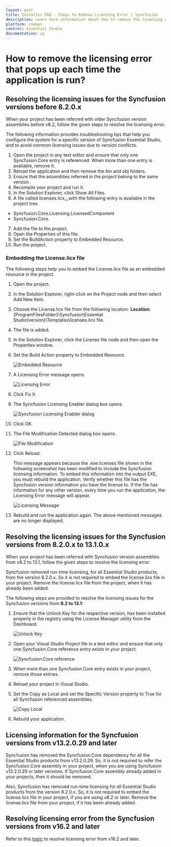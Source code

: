 ```yaml
---
layout: post
title: Installer FAQ - Steps to Remove Licensing Error | Syncfusion
description: Learn here information about how to remove the licensing error that pops up each time the application is run.
platform: common
control: Essential Studio
documentation: ug
---
```


# How to remove the licensing error that pops up each time the application is run?


## Resolving the licensing issues for the Syncfusion versions before 8.2.0.x

When your project has been referred with older Syncfusion version assemblies before v8.2, follow the given steps to resolve the licensing error.

The following information provides troubleshooting tips that help you configure the system for a specific version of Syncfusion Essential Studio, and to avoid common licensing issues due to version conflicts.

1. Open the project in any text editor and ensure that only one Syncfusion.Core entry is referenced. When more than one entry is available, remove it.
2. Reload the application and then remove the bin and obj folders. 
3. Ensure that the assemblies referred in the project belong to the same version.
4. Recompile your project and run it.
5. In the Solution Explorer, click Show All Files. 
6. A file called licenses.licx__with the following entry is available in the project tree. 
* Syncfusion.Core.Licensing.LicensedComponent
* Syncfusion.Core. 
7. Add the file to the project.
8. Open the Properties of this file. 
9. Set the BuildAction property to Embedded Resource.
10. Run the project.

###  Embedding the License.licx file

The following steps help you to embed the License.licx file as an embedded resource in the project.

1. Open the project.
2. In the Solution Explorer, right-click on the Project node and then select Add New Item.
3. Choose the License.licx file from the following location:
  **Location:** {ProgramFilesFolder}\Syncfusion\Essential Studio\(version)\Templates\licenses.licx file.

4. The file is added. 
5. In the Solution Explorer, click the License file node and then open the Properties window.
6. Set the Build Action property to Embedded Resource.
   
   ![Embedded Resource](Resolving-the-licensing-Issues-for-the-older-Syncf_images/Resolving-the-licensing-Issues-img1.png)



7. A Licensing Error message opens. 
   
   ![Licensing Error](Resolving-the-licensing-Issues-for-the-older-Syncf_images/Resolving-the-licensing-Issues-img2.jpeg)


8. Click Fix It.

9. The Syncfusion Licensing Enabler dialog box opens. 
   
   ![Syncfusion Licensing Enabler dialog](Resolving-the-licensing-Issues-for-the-older-Syncf_images/Resolving-the-licensing-Issues-img3.jpeg)



10. Click OK.

11. The File Modification Detected dialog box opens. 
    
	![File Modification](Resolving-the-licensing-Issues-for-the-older-Syncf_images/Resolving-the-licensing-Issues-img4.jpeg)



12. Click Reload. 

    This message appears because the .exe.licenses file shown in the following screenshot has been modified to include the Syncfusion licensing information. To embed this information into the output EXE, you must rebuild the application. Verify whether this file has the Syncfusion version information you have the license to. If the file has information for any other version, every time you run the application, the Licensing Error message will appear.  
    
	![Licensing Message](Resolving-the-licensing-Issues-for-the-older-Syncf_images/Resolving-the-licensing-Issues-img5.jpeg)



13. Rebuild and run the application again. The above mentioned messages are no longer displayed.

## Resolving the licensing issues for the Syncfusion versions from 8.2.0.x to 13.1.0.x

When your project has been referred with Syncfusion version assemblies from v8.2 to 13.1, follow the given steps to resolve the licensing error.

Syncfusion removed run-time licensing, for all Essential Studio products, from the version 8.2.0.x. So it is not required to embed the license.licx file in your project. Remove the license.licx file from the project, when it has already been added.
 

The following steps are provided to resolve the licensing issues for the Syncfusion versions from **8.2 to 13.1:**

1. Ensure that the Unlock Key for the respective version, has been installed properly in the registry using the License Manager utility from the Dashboard.
   
   ![Unlock Key](Resolving-the-licensing-issues-for-the-Syncfusion-_images/Resolving-the-licensing-issues_img1.png)



2. Open your Visual Studio Project file in a text editor and ensure that only one Syncfusion.Core reference entry exists in your project.
   
   ![Syncfusion.Core reference](Resolving-the-licensing-issues-for-the-Syncfusion-_images/Resolving-the-licensing-issues_img2.png)



3. When more than one Syncfusion.Core entry exists in your project, remove those entries.

4. Reload your project in Visual Studio.

5. Set the Copy as Local and set the Specific Version property to True for all Syncfusion referenced assemblies.
   
   ![Copy Local](Resolving-the-licensing-issues-for-the-Syncfusion-_images/Resolving-the-licensing-issues_img3.png)



6. Rebuild your application.


## Licensing information for the Syncfusion versions from v13.2.0.29 and later

Syncfusion has removed the Syncfusion.Core dependency for all the Essential Studio products from v13.2.0.29. So, it is not required to refer the Syncfusion.Core assembly in your project, when you are using Syncfusion v13.2.0.29 or later versions. If Syncfusion.Core assembly already added in your projects, then it should be removed.

Also, Syncfusion has removed run-time licensing for all Essential Studio products from the version 8.2.0.x. So, it is not required to embed the license.licx file in your project, if you are using v8.2 or later. Remove the license.licx file from your project, if it has been already added.

## Resolving licensing error from the Syncfusion versions from v16.2 and later

Refer to this [topic](https://help.syncfusion.com/common/essential-studio/licensing/licensing-errors) to resolve licensing error from v16.2 and later.